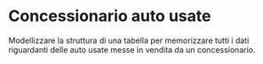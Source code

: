 # Concessionario auto usate

Modellizzare la struttura di una tabella per memorizzare tutti i dati riguardanti delle auto usate messe in vendita da un concessionario.

